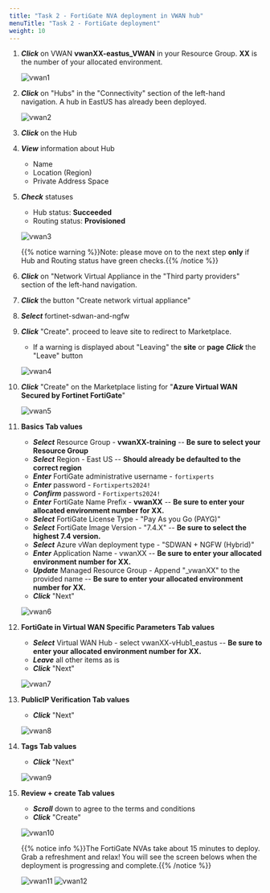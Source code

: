 ```yaml
---
title: "Task 2 - FortiGate NVA deployment in VWAN hub"
menuTitle: "Task 2 - FortiGate deployment"
weight: 10
---
```


1. ***Click*** on VWAN **vwanXX-eastus_VWAN** in your Resource Group. **XX** is the number of your allocated environment.

    ![vwan1](../images/vwan1.jpg)

1. ***Click*** on "Hubs" in the "Connectivity" section of the left-hand navigation. A hub in EastUS has already been deployed.

    ![vwan2](../images/vwan2.jpg)

1. ***Click*** on the Hub

1. ***View*** information about Hub

    - Name
    - Location (Region)
    - Private Address Space

1. ***Check*** statuses

    - Hub status: **Succeeded**
    - Routing status: **Provisioned**

    ![vwan3](../images/vwan3.jpg)

    {{% notice warning %}}Note: please move on to the next step **only** if Hub and Routing status have green checks.{{% /notice %}}

1. ***Click*** on "Network Virtual Appliance in the "Third party providers" section of the left-hand navigation.
1. ***Click*** the button "Create network virtual appliance"
1. ***Select*** fortinet-sdwan-and-ngfw
1. ***Click*** "Create". proceed to leave site to redirect to Marketplace.

    - If a warning is displayed about "Leaving" the **site** or **page** ***Click*** the "Leave" button

    ![vwan4](../images/vwan4.jpg)

1. ***Click*** "Create" on the Marketplace listing for "**Azure Virtual WAN Secured by Fortinet FortiGate**"

    ![vwan5](../images/vwan5.jpg)

1. **Basics Tab values**

    - ***Select*** Resource Group - **vwanXX-training** -- **Be sure to select your Resource Group**
    - ***Select*** Region - East US -- **Should already be defaulted to the correct region**
    - ***Enter*** FortiGate administrative username - ```fortixperts```
    - ***Enter***  password - ```Fortixperts2024!```
    - ***Confirm*** password - ```Fortixperts2024!```
    - ***Enter*** FortiGate Name Prefix - **vwanXX** -- **Be sure to enter your allocated environment number for XX.**
    - ***Select*** FortiGate License Type - "Pay As you Go (PAYG)"
    - ***Select*** FortiGate Image Version - "7.4.X" -- **Be sure to select the highest 7.4 version.**
    - ***Select*** Azure vWan deployment type - "SDWAN + NGFW (Hybrid)"
    - ***Enter*** Application Name - vwanXX -- **Be sure to enter your allocated environment number for XX.**
    - ***Update*** Managed Resource Group - Append "_vwanXX" to the provided name -- **Be sure to enter your allocated environment number for XX.**
    - ***Click*** "Next"

    ![vwan6](../images/vwan6.jpg)

1. **FortiGate in Virtual WAN Specific Parameters Tab values**

    - ***Select*** Virtual WAN Hub - select vwanXX-vHub1_eastus -- **Be sure to enter your allocated environment number for XX.**
    - ***Leave*** all other items as is
    - ***Click*** "Next"

    ![vwan7](../images/vwan7.jpg)

1. **PublicIP Verification Tab values**

    - ***Click*** "Next"

    ![vwan8](../images/vwan8.jpg)

1. **Tags Tab values**

    - ***Click*** "Next"

    ![vwan9](../images/vwan9.jpg)

1. **Review + create Tab values**

    - ***Scroll*** down to agree to the terms and conditions
    - ***Click*** "Create"

    ![vwan10](../images/vwan10.jpg)

    {{% notice info %}}The FortiGate NVAs take about 15 minutes to deploy. Grab a refreshment and relax! You will see the screen belows when the deployment is progressing and complete.{{% /notice %}}

    ![vwan11](../images/vwan11.jpg)
    ![vwan12](../images/vwan12.jpg)
